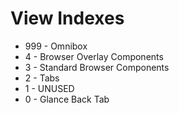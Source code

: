 # View Indexes

- 999 - Omnibox
- 4 - Browser Overlay Components
- 3 - Standard Browser Components
- 2 - Tabs
- 1 - UNUSED
- 0 - Glance Back Tab
